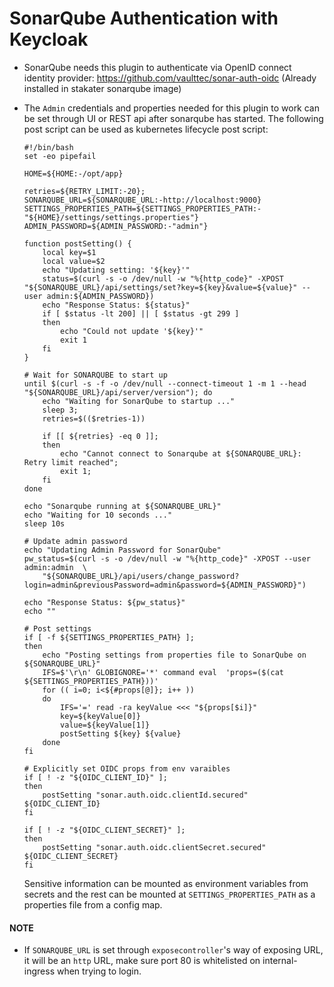 # SonarQube Authentication with Keycloak

* SonarQube needs this plugin to authenticate via OpenID connect identity provider: https://github.com/vaulttec/sonar-auth-oidc
 (Already installed in stakater sonarqube image)
* The `Admin` credentials and properties needed for this plugin to work can be set through UI or REST api after sonarqube has started. The following post script can be used as kubernetes lifecycle post script: 

    ```
    #!/bin/bash
    set -eo pipefail

    HOME=${HOME:-/opt/app}

    retries=${RETRY_LIMIT:-20};
    SONARQUBE_URL=${SONARQUBE_URL:-http://localhost:9000}
    SETTINGS_PROPERTIES_PATH=${SETTINGS_PROPERTIES_PATH:-"${HOME}/settings/settings.properties"}
    ADMIN_PASSWORD=${ADMIN_PASSWORD:-"admin"}

    function postSetting() {
        local key=$1
        local value=$2
        echo "Updating setting: '${key}'"
        status=$(curl -s -o /dev/null -w "%{http_code}" -XPOST "${SONARQUBE_URL}/api/settings/set?key=${key}&value=${value}" --user admin:${ADMIN_PASSWORD})
        echo "Response Status: ${status}"
        if [ $status -lt 200] || [ $status -gt 299 ]
        then
            echo "Could not update '${key}'"
            exit 1
        fi
    }

    # Wait for SONARQUBE to start up
    until $(curl -s -f -o /dev/null --connect-timeout 1 -m 1 --head "${SONARQUBE_URL}/api/server/version"); do
        echo "Waiting for SonarQube to startup ..."
        sleep 3;
        retries=$(($retries-1))
        
        if [[ ${retries} -eq 0 ]]; 
        then 
            echo "Cannot connect to Sonarqube at ${SONARQUBE_URL}: Retry limit reached";
            exit 1;
        fi
    done

    echo "Sonarqube running at ${SONARQUBE_URL}"
    echo "Waiting for 10 seconds ..."
    sleep 10s

    # Update admin password
    echo "Updating Admin Password for SonarQube"
    pw_status=$(curl -s -o /dev/null -w "%{http_code}" -XPOST --user admin:admin  \
        "${SONARQUBE_URL}/api/users/change_password?login=admin&previousPassword=admin&password=${ADMIN_PASSWORD}")

    echo "Response Status: ${pw_status}"
    echo ""

    # Post settings 
    if [ -f ${SETTINGS_PROPERTIES_PATH} ];
    then
        echo "Posting settings from properties file to SonarQube on ${SONARQUBE_URL}"
        IFS=$'\r\n' GLOBIGNORE='*' command eval  'props=($(cat ${SETTINGS_PROPERTIES_PATH}))'
        for (( i=0; i<${#props[@]}; i++ ))
        do
            IFS='=' read -ra keyValue <<< "${props[$i]}"
            key=${keyValue[0]}
            value=${keyValue[1]}
            postSetting ${key} ${value}
        done
    fi

    # Explicitly set OIDC props from env varaibles
    if [ ! -z "${OIDC_CLIENT_ID}" ];
    then 
        postSetting "sonar.auth.oidc.clientId.secured" ${OIDC_CLIENT_ID}
    fi

    if [ ! -z "${OIDC_CLIENT_SECRET}" ];
    then 
        postSetting "sonar.auth.oidc.clientSecret.secured" ${OIDC_CLIENT_SECRET}
    fi
    ``` 

    Sensitive information can be mounted as environment variables from secrets and the rest can be mounted at `SETTINGS_PROPERTIES_PATH` as a properties file from a config map.


#### NOTE
* If `SONARQUBE_URL` is set through `exposecontroller`'s way of exposing URL, it will be an `http` URL, make sure port 80 is whitelisted on internal-ingress when trying to login.